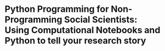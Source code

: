 # Python Programming for Non-Programming Social Scientists: Using Computational Notebooks and Python to tell your research story

